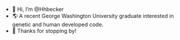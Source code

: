 - 👋 Hi, I’m @Hhbecker
- 🌎 A recent George Washington University graduate interested in genetic and human developed code. 
- 🚀 Thanks for stopping by!

<!---
Hhbecker/Hhbecker is a ✨ special ✨ repository because its `README.md` (this file) appears on your GitHub profile.
You can click the Preview link to take a look at your changes.
--->
